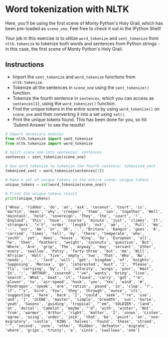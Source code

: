 # Word tokenization with NLTK #

Here, you'll be using the first scene of Monty Python's Holy Grail, which has been pre-loaded as `scene_one`. Feel free to check it out in the IPython Shell!

Your job in this exercise is to utilize `word_tokenize` and `sent_tokenize` from `nltk.tokenize` to tokenize both words and sentences from Python strings - in this case, the first scene of Monty Python's Holy Grail.

## Instructions ##

* Import the `sent_tokenize` and `word_tokenize` functions from `nltk.tokenize`.
* Tokenize all the sentences in `scene_one` using the `sent_tokenize()` function.
* Tokenize the fourth sentence in `sentences`, which you can access as `sentences[3]`, using the `word_tokenize()` function.
* Find the unique tokens in the entire scene by using `word_tokenize()` on `scene_one` and then converting it into a set using `set()`.
* Print the unique tokens found. This has been done for you, so hit 'Submit Answer' to see the results!

```python
# Import necessary modules
from nltk.tokenize import sent_tokenize
from nltk.tokenize import word_tokenize

# Split scene_one into sentences: sentences
sentences = sent_tokenize(scene_one)

# Use word_tokenize to tokenize the fourth sentence: tokenized_sent
tokenized_sent = word_tokenize(sentences[3])

# Make a set of unique tokens in the entire scene: unique_tokens
unique_tokens = set(word_tokenize(scene_one))

# Print the unique tokens result
print(unique_tokens)
```

```
{'Whoa', 'ridden', 'do', 'an', 'ask', 'coconut', 'Court', 'is', 'martin', 'mean', 'why', 'creeper', 'them', 'son', 'together', 'Well', 'maintain', 'held', 'sovereign', 'They', 'the', 'court', '!', 'England', 'this', 'have', 'course', 'minute', 'just', 'climes', 'It', 'strangers', "n't", 'order', 'length', 'not', 'am', ',', 'Pull', 'We', '--', 'our', 'Am', 'or', 'Oh', '.', 'Britons', 'bangin', 'goes', 'A', 'carried', 'times', 'tell', 'my', 'there', 'temperate', 'who', 'south', 'yet', 'does', 'house', 'King', 'So', 'European', 'all', 'he', 'then', 'feathers', 'weight', 'coconuts', 'question', 'But', 'Where', 'Are', 'grip', 'The', 'anyway', 'may', 'servant', 'Uther', 'every', 'swallow', 'Patsy', 'forty-three', 'but', 'me', 'Will', 'African', 'Halt', 'five', 'empty', 'two', 'That', 'Who', 'No', 'needs', '...', 'lord', 'will', 'get', 'kingdom', 'of', 'knights', 'Supposing', 'Mercea', 'go', 'interested', 'must', '1', 'Please', 'fly', 'carrying', 'by', '[', 'velocity', 'wings', 'your', 'Wait', 'In', ':', 'ARTHUR', 'covered', "'ve", 'wants', 'bring', 'line', 'search', 'What', 'beat', 'it', 'found', 'carry', 'got', "'m", 'plover', 'to', 'air-speed', 'husk', 'you', 'Yes', 'wind', '#', 'Pendragon', 'speak', 'are', 'ratios', 'pound', 'in', 'clop', '?', 'if', "'s", 'bird', 'You', 'they', 'through', 'ounce', 'its', 'suggesting', 'here', 'back', 'I', 'could', 'seek', "'re", 'use', 'and', ']', 'SCENE', 'master', 'simple', 'breadth', 'sun', 'horse', 'yeah', 'Saxons', 'guiding', 'tropical', "'em", 'SOLDIER', 'land', 'at', 'dorsal', 'Camelot', 'maybe', "'d", 'with', 'winter', 'Not', 'from', 'warmer', 'Arthur', 'right', 'matter', '2', 'snows', 'Listen', 'agree', 'using', 'under', 'join', 'that', 'be', 'point', 'on', 'non-migratory', 'castle', 'KING', 'halves', 'Found', 'these', 'strand', "'", 'second', 'zone', 'other', 'Ridden', 'defeator', 'migrate', 'where', 'grips', 'trusty', 'a', 'since', 'swallows', 'one'}
```